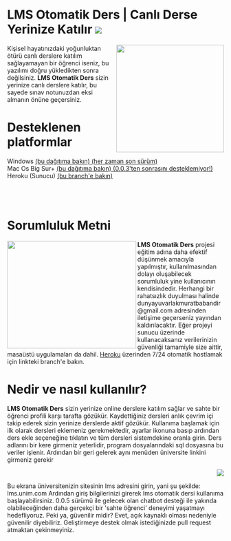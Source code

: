 <h1>LMS Otomatik Ders | Canlı Derse Yerinize Katılır <a alt="a++" target="_blank" href="https://www.codefactor.io/repository/github/halitsever/lms-otomatik-ders/issues"><img src="https://img.shields.io/codefactor/grade/github/halitsever/lms-otomatik-ders"></a></h1>
<img align="right" width="250" height="250" src="https://i.ibb.co/x33Y5Jm/Yeni-Proje.png">
<p align="left"> 
Kişisel hayatınızdaki yoğunluktan ötürü canlı derslere katılım sağlayamayan bir öğrenci iseniz, bu yazılımı doğru yükledikten sonra değilsiniz. 
  <b>LMS Otomatik Ders</b> sizin yerinize canlı derslere katılır, bu sayede sınav notunuzdan eksi almanın önüne geçersiniz.
</p>
<h1>Desteklenen platformlar</h1>
Windows <a href="https://github.com/murathasev/lms-otomatik-ders/releases/">(bu dağıtıma bakın) (her zaman son sürüm)</a><br>
Mac Os Big Sur+ <a href="https://github.com/murathasev/lms-otomatik-ders/releases/tag/0.0.3">(bu dağıtıma bakın) (0.0.3'ten sonrasını desteklemiyor!)</a><br>
Heroku (Sunucu) <a href="https://github.com/murathasev/lms-otomatik-ders/tree/lib">(bu branch'e bakın)</a><br><br><br><br>
<h1>Sorumluluk Metni</h1>
<img align="left" width="300" height="250" src="https://i.ibb.co/JjVvtMK/Yeni-Proje-2.png">
<b>LMS Otomatik Ders</b> projesi eğitim adına daha efektif düşünmek amacıyla yapılmıştır, kullanılmasından dolayı oluşabilecek sorumluluk yine kullanıcının kendisindedir.
Herhangi bir rahatsızlık duyulması halinde dunyayuvarlakmuratbabandir@gmail.com adresinden iletişime geçerseniz yayından kaldırılacaktır.
Eğer projeyi sunucu üzerinde kullanacaksanız verilerinizin güvenliği tamamiyle size aittir, masaüstü uygulamaları da dahil. <a href="https://github.com/murathasev/lms-otomatik-ders/tree/lib">Heroku</a> üzerinden 7/24 otomatik hostlamak için linkteki branch'e bakın.
<h1>Nedir ve nasıl kullanılır?</h1>
<b>LMS Otomatik Ders</b> sizin yerinize online derslere katılım sağlar ve sahte bir öğrenci profili karşı tarafta gözükür. Kaydettiğiniz dersleri anlık çevrim içi takip ederek sizin yerinize derslerde aktif gözükür.
Kullanıma başlamak için ilk olarak dersleri eklemeniz gerekmektedir, ayarlar ikonuna basıp ardından ders ekle seçeneğine tıklatın ve tüm dersleri sistemdekine oranla girin. Ders adlarını bir kere girmeniz yeterlidir, program dosyalarındaki sql dosyasına bu veriler işlenir. 
Ardından bir geri gelerek aynı menüden üniversite linkini girmeniz gerekir <p align="right"><img src="https://i.ibb.co/cFT9cTb/Ekran-Al-nt-s.png"></p>
Bu ekrana üniversitenizin sitesinin lms adresini girin, yani şu şekilde: lms.unim.com
Ardından giriş bilgilerinizi girerek lms otomatik dersi kullanıma başlayabilirsiniz.
0.0.5 sürümü ile gelecek olan chatbot desteği ile yakında olabileceğinden daha gerçekçi bir 'sahte öğrenci' deneyimi yaşatmayı hedefliyoruz.
Peki ya, güvenilir midir? Evet, açık kaynaklı olması nedeniyle güvenilir diyebiliriz. Geliştirmeye destek olmak istediğinizde pull request atmaktan çekinmeyiniz.

